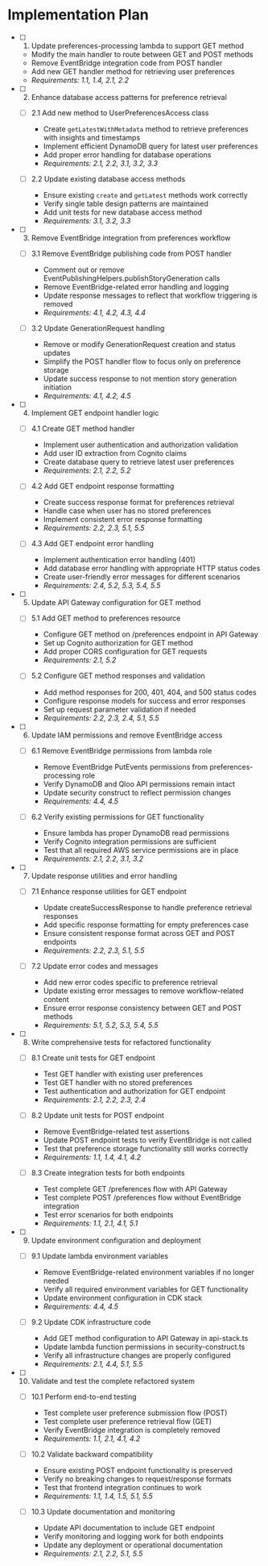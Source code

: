 # Implementation Plan

- [ ] 1. Update preferences-processing lambda to support GET method

  - Modify the main handler to route between GET and POST methods
  - Remove EventBridge integration code from POST handler
  - Add new GET handler method for retrieving user preferences
  - _Requirements: 1.1, 1.4, 2.1, 2.2_

- [ ] 2. Enhance database access patterns for preference retrieval

  - [ ] 2.1 Add new method to UserPreferencesAccess class

    - Create `getLatestWithMetadata` method to retrieve preferences with insights and timestamps
    - Implement efficient DynamoDB query for latest user preferences
    - Add proper error handling for database operations
    - _Requirements: 2.1, 2.2, 3.1, 3.2, 3.3_

  - [ ] 2.2 Update existing database access methods

    - Ensure existing `create` and `getLatest` methods work correctly
    - Verify single table design patterns are maintained
    - Add unit tests for new database access method
    - _Requirements: 3.1, 3.2, 3.3_

- [ ] 3. Remove EventBridge integration from preferences workflow

  - [ ] 3.1 Remove EventBridge publishing code from POST handler

    - Comment out or remove EventPublishingHelpers.publishStoryGeneration calls
    - Remove EventBridge-related error handling and logging
    - Update response messages to reflect that workflow triggering is removed
    - _Requirements: 4.1, 4.2, 4.3, 4.4_

  - [ ] 3.2 Update GenerationRequest handling

    - Remove or modify GenerationRequest creation and status updates
    - Simplify the POST handler flow to focus only on preference storage
    - Update success response to not mention story generation initiation
    - _Requirements: 4.1, 4.2, 4.5_

- [ ] 4. Implement GET endpoint handler logic

  - [ ] 4.1 Create GET method handler

    - Implement user authentication and authorization validation
    - Add user ID extraction from Cognito claims
    - Create database query to retrieve latest user preferences
    - _Requirements: 2.1, 2.2, 5.2_

  - [ ] 4.2 Add GET endpoint response formatting

    - Create success response format for preferences retrieval
    - Handle case when user has no stored preferences
    - Implement consistent error response formatting
    - _Requirements: 2.2, 2.3, 5.1, 5.5_

  - [ ] 4.3 Add GET endpoint error handling

    - Implement authentication error handling (401)
    - Add database error handling with appropriate HTTP status codes
    - Create user-friendly error messages for different scenarios
    - _Requirements: 2.4, 5.2, 5.3, 5.4, 5.5_

- [ ] 5. Update API Gateway configuration for GET method

  - [ ] 5.1 Add GET method to preferences resource

    - Configure GET method on /preferences endpoint in API Gateway
    - Set up Cognito authorization for GET method
    - Add proper CORS configuration for GET requests
    - _Requirements: 2.1, 5.2_

  - [ ] 5.2 Configure GET method responses and validation

    - Add method responses for 200, 401, 404, and 500 status codes
    - Configure response models for success and error responses
    - Set up request parameter validation if needed
    - _Requirements: 2.2, 2.3, 2.4, 5.1, 5.5_

- [ ] 6. Update IAM permissions and remove EventBridge access

  - [ ] 6.1 Remove EventBridge permissions from lambda role

    - Remove EventBridge PutEvents permissions from preferences-processing role
    - Verify DynamoDB and Qloo API permissions remain intact
    - Update security construct to reflect permission changes
    - _Requirements: 4.4, 4.5_

  - [ ] 6.2 Verify existing permissions for GET functionality

    - Ensure lambda has proper DynamoDB read permissions
    - Verify Cognito integration permissions are sufficient
    - Test that all required AWS service permissions are in place
    - _Requirements: 2.1, 2.2, 3.1, 3.2_

- [ ] 7. Update response utilities and error handling

  - [ ] 7.1 Enhance response utilities for GET endpoint

    - Update createSuccessResponse to handle preference retrieval responses
    - Add specific response formatting for empty preferences case
    - Ensure consistent response format across GET and POST endpoints
    - _Requirements: 2.2, 2.3, 5.1, 5.5_

  - [ ] 7.2 Update error codes and messages

    - Add new error codes specific to preference retrieval
    - Update existing error messages to remove workflow-related content
    - Ensure error response consistency between GET and POST methods
    - _Requirements: 5.1, 5.2, 5.3, 5.4, 5.5_

- [ ] 8. Write comprehensive tests for refactored functionality

  - [ ] 8.1 Create unit tests for GET endpoint

    - Test GET handler with existing user preferences
    - Test GET handler with no stored preferences
    - Test authentication and authorization for GET endpoint
    - _Requirements: 2.1, 2.2, 2.3, 2.4_

  - [ ] 8.2 Update unit tests for POST endpoint

    - Remove EventBridge-related test assertions
    - Update POST endpoint tests to verify EventBridge is not called
    - Test that preference storage functionality still works correctly
    - _Requirements: 1.1, 1.4, 4.1, 4.2_

  - [ ] 8.3 Create integration tests for both endpoints

    - Test complete GET /preferences flow with API Gateway
    - Test complete POST /preferences flow without EventBridge integration
    - Test error scenarios for both endpoints
    - _Requirements: 1.1, 2.1, 4.1, 5.1_

- [ ] 9. Update environment configuration and deployment

  - [ ] 9.1 Update lambda environment variables

    - Remove EventBridge-related environment variables if no longer needed
    - Verify all required environment variables for GET functionality
    - Update environment configuration in CDK stack
    - _Requirements: 4.4, 4.5_

  - [ ] 9.2 Update CDK infrastructure code

    - Add GET method configuration to API Gateway in api-stack.ts
    - Update lambda function permissions in security-construct.ts
    - Verify all infrastructure changes are properly configured
    - _Requirements: 2.1, 4.4, 5.1, 5.5_

- [ ] 10. Validate and test the complete refactored system

  - [ ] 10.1 Perform end-to-end testing

    - Test complete user preference submission flow (POST)
    - Test complete user preference retrieval flow (GET)
    - Verify EventBridge integration is completely removed
    - _Requirements: 1.1, 2.1, 4.1, 4.2_

  - [ ] 10.2 Validate backward compatibility

    - Ensure existing POST endpoint functionality is preserved
    - Verify no breaking changes to request/response formats
    - Test that frontend integration continues to work
    - _Requirements: 1.1, 1.4, 1.5, 5.1, 5.5_

  - [ ] 10.3 Update documentation and monitoring

    - Update API documentation to include GET endpoint
    - Verify monitoring and logging work for both endpoints
    - Update any deployment or operational documentation
    - _Requirements: 2.1, 2.2, 5.1, 5.5_
